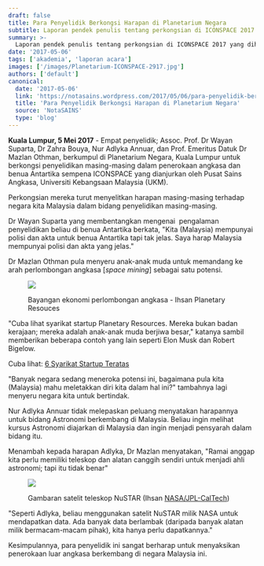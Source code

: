 ```yaml
---
draft: false
title: Para Penyelidik Berkongsi Harapan di Planetarium Negara
subtitle: Laporan pendek penulis tentang perkongsian di ICONSPACE 2017
summary: >-
  Laporan pendek penulis tentang perkongsian di ICONSPACE 2017 yang dihadiri Dr Wayan Suparta, Dr Zahra Bouya, Dr Nur Adlyka Annuar, dan Dr Mazlan Othman.
date: '2017-05-06'
tags: ['akademia', 'laporan acara']
images: ['/images/Planetarium-ICONSPACE-2917.jpg']
authors: ['default']
canonical:
  date: '2017-05-06'
  link: 'https://notasains.wordpress.com/2017/05/06/para-penyelidik-berkongsi-harapan-di-planetarium-negara/'
  title: 'Para Penyelidik Berkongsi Harapan di Planetarium Negara'
  source: 'NotaSAINS'
  type: 'blog'
---
```


**Kuala Lumpur, 5 Mei 2017** - Empat penyelidik; Assoc. Prof. Dr Wayan Suparta, Dr Zahra Bouya, Nur Adlyka Annuar, dan Prof. Emeritus Datuk Dr Mazlan Othman, berkumpul di Planetarium Negara, Kuala Lumpur untuk berkongsi penyelidikan masing-masing dalam penerokaan angkasa dan benua Antartika sempena ICONSPACE yang dianjurkan oleh Pusat Sains Angkasa, Universiti Kebangsaan Malaysia (UKM).

Perkongsian mereka turut menyelitkan harapan masing-masing terhadap negara kita Malaysia dalam bidang penyelidikan masing-masing.

Dr Wayan Suparta yang membentangkan mengenai  pengalaman penyelidikan beliau di benua Antartika berkata, "Kita (Malaysia) mempunyai polisi dan akta untuk benua Antartika tapi tak jelas. Saya harap Malaysia mempunyai polisi dan akta yang jelas."

Dr Mazlan Othman pula menyeru anak-anak muda untuk memandang ke arah perlombongan angkasa [_space mining_] sebagai satu potensi.

<figure>

![](/images/perlombongan-angkasa_Planetary-Resources.jpg)

<figcaption>

Bayangan ekonomi perlombongan angkasa - Ihsan Planetary Resouces

</figcaption>
</figure>

"Cuba lihat syarikat startup Planetary Resources. Mereka bukan badan kerajaan; mereka adalah anak-anak muda berjiwa besar," katanya sambil memberikan beberapa contoh yang lain seperti Elon Musk dan Robert Bigelow.

Cuba lihat: [6 Syarikat Startup Teratas](https://towerfast.com/press/post/top-6-aerospace-startups-to-watch-in-2017)

"Banyak negara sedang meneroka potensi ini, bagaimana pula kita (Malaysia) mahu meletakkan diri kita dalam hal ini?" tambahnya lagi menyeru negara kita untuk bertindak.

Nur Adlyka Annuar tidak melepaskan peluang menyatakan harapannya untuk bidang Astronomi berkembang di Malaysia. Beliau ingin melihat kursus Astronomi diajarkan di Malaysia dan ingin menjadi pensyarah dalam bidang itu.

Menambah kepada harapan Adlyka, Dr Mazlan menyatakan, "Ramai anggap kita perlu memiliki teleskop dan alatan canggih sendiri untuk menjadi ahli astronomi; tapi itu tidak benar"

<figure>

![](/images/NuSTAR_DA_NASA.jpg)

<figcaption>

Gambaran satelit teleskop NuSTAR (Ihsan [NASA/JPL-CalTech](https://www.nasa.gov/mission_pages/nustar/multimedia/pia15265.html))

</figcaption>
</figure>

"Seperti Adlyka, beliau menggunakan satelit NuSTAR milik NASA untuk mendapatkan data. Ada banyak data berlambak (daripada banyak alatan milik bermacam-macam pihak), kita hanya perlu dapatkannya."

Kesimpulannya, para penyelidik ini sangat berharap untuk menyaksikan penerokaan luar angkasa berkembang di negara Malaysia ini.
